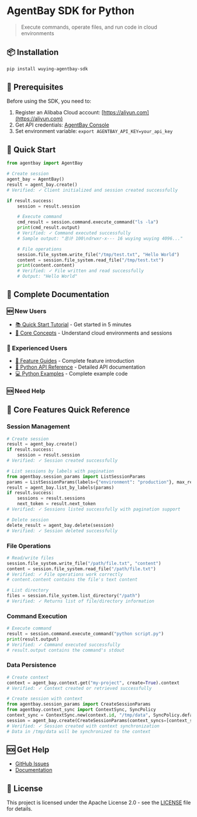 # AgentBay SDK for Python

> Execute commands, operate files, and run code in cloud environments

## 📦 Installation

```bash
pip install wuying-agentbay-sdk
```

## 🚀 Prerequisites

Before using the SDK, you need to:

1. Register an Alibaba Cloud account: [https://aliyun.com](https://aliyun.com)
2. Get API credentials: [AgentBay Console](https://agentbay.console.aliyun.com/service-management)
3. Set environment variable: `export AGENTBAY_API_KEY=your_api_key`

## 🚀 Quick Start
```python
from agentbay import AgentBay

# Create session
agent_bay = AgentBay()
result = agent_bay.create()
# Verified: ✓ Client initialized and session created successfully

if result.success:
    session = result.session

    # Execute command
    cmd_result = session.command.execute_command("ls -la")
    print(cmd_result.output)
    # Verified: ✓ Command executed successfully
    # Sample output: "总计 100\ndrwxr-x--- 16 wuying wuying 4096..."

    # File operations
    session.file_system.write_file("/tmp/test.txt", "Hello World")
    content = session.file_system.read_file("/tmp/test.txt")
    print(content.content)
    # Verified: ✓ File written and read successfully
    # Output: "Hello World"
```

## 📖 Complete Documentation

### 🆕 New Users
- [📚 Quick Start Tutorial](https://github.com/aliyun/wuying-agentbay-sdk/tree/main/docs/quickstart/README.md) - Get started in 5 minutes
- [🎯 Core Concepts](https://github.com/aliyun/wuying-agentbay-sdk/tree/main/docs/quickstart/basic-concepts.md) - Understand cloud environments and sessions

### 🚀 Experienced Users
- [📖 Feature Guides](https://github.com/aliyun/wuying-agentbay-sdk/tree/main/docs/guides/README.md) - Complete feature introduction
- [🔧 Python API Reference](docs/api/README.md) - Detailed API documentation
- [💻 Python Examples](docs/examples/README.md) - Complete example code

### 🆘 Need Help

## 🔧 Core Features Quick Reference

### Session Management
```python
# Create session
result = agent_bay.create()
if result.success:
    session = result.session
# Verified: ✓ Session created successfully

# List sessions by labels with pagination
from agentbay.session_params import ListSessionParams
params = ListSessionParams(labels={"environment": "production"}, max_results=10)
result = agent_bay.list_by_labels(params)
if result.success:
    sessions = result.sessions
    next_token = result.next_token
# Verified: ✓ Sessions listed successfully with pagination support

# Delete session
delete_result = agent_bay.delete(session)
# Verified: ✓ Session deleted successfully
```

### File Operations
```python
# Read/write files
session.file_system.write_file("/path/file.txt", "content")
content = session.file_system.read_file("/path/file.txt")
# Verified: ✓ File operations work correctly
# content.content contains the file's text content

# List directory
files = session.file_system.list_directory("/path")
# Verified: ✓ Returns list of file/directory information
```

### Command Execution
```python
# Execute command
result = session.command.execute_command("python script.py")
print(result.output)
# Verified: ✓ Command executed successfully
# result.output contains the command's stdout
```

### Data Persistence
```python
# Create context
context = agent_bay.context.get("my-project", create=True).context
# Verified: ✓ Context created or retrieved successfully

# Create session with context
from agentbay.session_params import CreateSessionParams
from agentbay.context_sync import ContextSync, SyncPolicy
context_sync = ContextSync.new(context.id, "/tmp/data", SyncPolicy.default())
session = agent_bay.create(CreateSessionParams(context_syncs=[context_sync])).session
# Verified: ✓ Session created with context synchronization
# Data in /tmp/data will be synchronized to the context
```

## 🆘 Get Help

- [GitHub Issues](https://github.com/aliyun/wuying-agentbay-sdk/issues)
- [Documentation](https://github.com/aliyun/wuying-agentbay-sdk/tree/main/docs/README.md)

## 📄 License

This project is licensed under the Apache License 2.0 - see the [LICENSE](../LICENSE) file for details.
